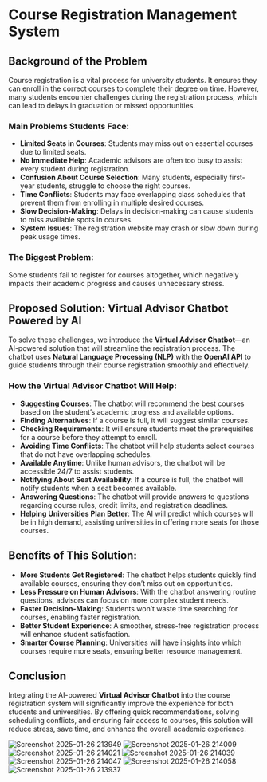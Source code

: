 # Course Registration Management System

## Background of the Problem

Course registration is a vital process for university students. It ensures they can enroll in the correct courses to complete their degree on time. However, many students encounter challenges during the registration process, which can lead to delays in graduation or missed opportunities.

### Main Problems Students Face:
- **Limited Seats in Courses**: Students may miss out on essential courses due to limited seats.
- **No Immediate Help**: Academic advisors are often too busy to assist every student during registration.
- **Confusion About Course Selection**: Many students, especially first-year students, struggle to choose the right courses.
- **Time Conflicts**: Students may face overlapping class schedules that prevent them from enrolling in multiple desired courses.
- **Slow Decision-Making**: Delays in decision-making can cause students to miss available spots in courses.
- **System Issues**: The registration website may crash or slow down during peak usage times.

### The Biggest Problem:
Some students fail to register for courses altogether, which negatively impacts their academic progress and causes unnecessary stress.

## Proposed Solution: Virtual Advisor Chatbot Powered by AI

To solve these challenges, we introduce the **Virtual Advisor Chatbot**—an AI-powered solution that will streamline the registration process. The chatbot uses **Natural Language Processing (NLP)** with the **OpenAI API** to guide students through their course registration smoothly and effectively.

### How the Virtual Advisor Chatbot Will Help:
- **Suggesting Courses**: The chatbot will recommend the best courses based on the student’s academic progress and available options.
- **Finding Alternatives**: If a course is full, it will suggest similar courses.
- **Checking Requirements**: It will ensure students meet the prerequisites for a course before they attempt to enroll.
- **Avoiding Time Conflicts**: The chatbot will help students select courses that do not have overlapping schedules.
- **Available Anytime**: Unlike human advisors, the chatbot will be accessible 24/7 to assist students.
- **Notifying About Seat Availability**: If a course is full, the chatbot will notify students when a seat becomes available.
- **Answering Questions**: The chatbot will provide answers to questions regarding course rules, credit limits, and registration deadlines.
- **Helping Universities Plan Better**: The AI will predict which courses will be in high demand, assisting universities in offering more seats for those courses.

## Benefits of This Solution:
- **More Students Get Registered**: The chatbot helps students quickly find available courses, ensuring they don’t miss out on opportunities.
- **Less Pressure on Human Advisors**: With the chatbot answering routine questions, advisors can focus on more complex student needs.
- **Faster Decision-Making**: Students won’t waste time searching for courses, enabling faster registration.
- **Better Student Experience**: A smoother, stress-free registration process will enhance student satisfaction.
- **Smarter Course Planning**: Universities will have insights into which courses require more seats, ensuring better resource management.

## Conclusion

Integrating the AI-powered **Virtual Advisor Chatbot** into the course registration system will significantly improve the experience for both students and universities. By offering quick recommendations, solving scheduling conflicts, and ensuring fair access to courses, this solution will reduce stress, save time, and enhance the overall academic experience.


![Screenshot 2025-01-26 213949](https://github.com/user-attachments/assets/4c783367-d1ec-408e-b208-6af35fb638af)
![Screenshot 2025-01-26 214009](https://github.com/user-attachments/assets/291e9129-04cd-46b9-92b7-f9f46f9e54d2)
![Screenshot 2025-01-26 214021](https://github.com/user-attachments/assets/3b5914d6-0975-41b2-b5fe-e23741e68ced)
![Screenshot 2025-01-26 214039](https://github.com/user-attachments/assets/6c5e209a-7972-432a-b600-c8827ff7f605)
![Screenshot 2025-01-26 214047](https://github.com/user-attachments/assets/f1d450a7-2533-40eb-a0c7-fb4017c6c5d7)
![Screenshot 2025-01-26 214058](https://github.com/user-attachments/assets/913ab784-068a-495c-a500-1ed5ef4dad2a)
![Screenshot 2025-01-26 213937](https://github.com/user-attachments/assets/2db8cfc8-75f8-485e-a936-7a02e84e457a)
